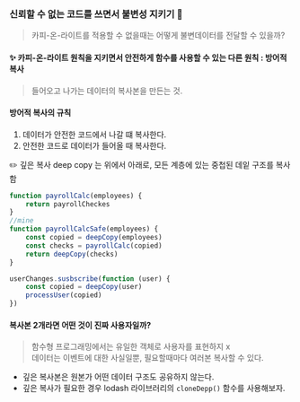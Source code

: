 ### 신뢰할 수 없는 코드를 쓰면서 불변성 지키기 🤔

> 카피-온-라이트를 적용할 수 없을때는 어떻게 불변데이터를 전달할 수 있을까?

#### ✨ 카피-온-라이트 원칙을 지키면서 안전하게 함수를 사용할 수 있는 다른 원칙 : 방어적 복사

> 들어오고 나가는 데이터의 복사본을 만든는 것.

#### 방어적 복사의 규칙

1. 데이터가 안전한 코드에서 나갈 떄 복사한다.
2. 안전한 코드로 데이터가 들어올 때 복사한다.

✏️ 깊은 복사 deep copy 는 위에서 아래로, 모든 계층에 있는 중첩된 데잍 구조를 복사함

```js
function payrollCalc(employees) {
	return payrollCheckes
}
//mine
function payrollCalcSafe(employees) {
	const copied = deepCopy(employees)
	const checks = payrollCalc(copied)
	return deepCopy(checks)
}

userChanges.susbscribe(function (user) {
	const copied = deepCopy(user)
	processUser(copied)
})
```

#### 복사본 2개라면 어떤 것이 진짜 사용자일까?

> 함수형 프로그래밍에서는 유일한 객체로 사용자를 표현하지 x\
> 데이터는 이벤트에 대한 사실일뿐, 필요할때마다 여러본 복사할 수 있다.

- 깊은 복사본은 원본가 어떤 데이터 구조도 공유하지 않는다.
- 깊은 복사가 필요한 경우 lodash 라이브러리의 `cloneDepp()` 함수를 사용해보자.
